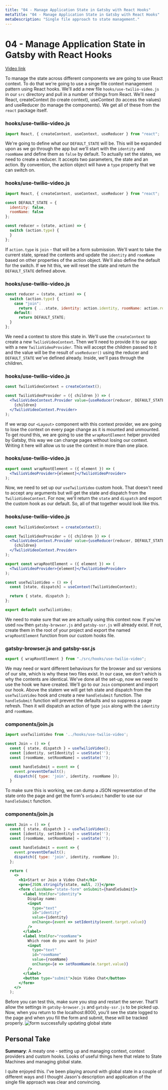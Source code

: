 ```yaml
---
title: "04 - Manage Application State in Gatsby with React Hooks"
metaTitle: "04 - Manage Application State in Gatsby with React Hooks"
metaDescription: "Single file approach to state management."
---
```


# 04 - Manage Application State in Gatsby with React Hooks

[Video link](https://egghead.io/lessons/gatsby-manage-application-state-in-gatsby-with-react-hooks)

To manage the state across different components we are going to use React context. To do that we're going to use a singe file context management pattern using React hooks.
We'll add a new file `hooks/use-twilio-video.js` in our `src` directory and pull in a number of things from React.
We'll need React, createContext (to create context), useContext (to access the values) and useReducer (to manage the components). We get all of these from the `react` package itself.

### hooks/use-twilio-video.js

```jsx
import React, { createContext, useContext, useReducer } from "react";
```

We're going to define what our `DEFAULT_STATE` will be. This will be expanded upon as we go through the app but we'll start with the `identity` and `roomName` and define them as `false` by default.
To actually set the states, we need to create a reducer. It accepts two parameters, the state and an action. By convention, the action object will have a `type` property that we can switch on.

### hooks/use-twilio-video.js

```jsx
import React, { createContext, useContext, useReducer } from "react";

const DEFAULT_STATE = {
  identity: false,
  roomName: false
};

const reducer = (state, action) => {
  switch (action.type) {
  }
};
```

If `action.type` is `join` - that will be a form submission. We'll want to take the current state, spread the contents and update the `identity` and `roomName` based on other properties of the action object.
We'll also define the default for the switch. If we hit this, we will reset the state and return the `DEFAULT_STATE` defined above.

### hooks/use-twilio-video.js

```jsx
const reducer = (state, action) => {
  switch (action.type) {
    case "join":
      return { ...state, identity: action.identity, roomName: action.roomName };
    default:
      return DEFAULT_STATE;
  }
};
```

We need a context to store this state in. We'll use the `createContext` to create a new `TwilioVideoContext`.
Then we'll need to provide it to our app with a new `TwilioVideoProvider`. This will accept the children passed to it and the value will be the result of `useReducer()` using the reducer and `DEFAULT_STATE` we've defined already. Inside, we'll pass through the children.

### hooks/use-twilio-video.js

```jsx
const TwilioVideoContext = createContext();

const TwilioVideoProvider = ({ children }) => (
  <TwilioVideoContext.Provider value={useReducer(reducer, DEFAULT_STATE)}>
    {children}
  </TwilioVideoContext.Provider>
);
```

If we wrap our `<Layout>` component with this context provider, we are going to lose the context on every page change as it is mounted and unmounted. To get round this, we are going to use the `wrapRootElement` helper provided by Gatsby, this way we can change pages without losing our context. Writing it here will allow us to use the context in more than one place.

### hooks/use-twilio-video.js

```jsx
export const wrapRootElement = ({ element }) => (
  <TwilioVideoProvider>{element}</TwilioVideoProvider>
);
```

Now, we need to set up our `useTwilioVideo` custom hook. That doesn't need to accept any arguments but will get the state and dispatch from the `TwilioVideoContext`. For now, we'll return the `state` and `dispatch` and export the custom hook as our default.
So, all of that together would look like this.

### hooks/use-twilio-video.js

```jsx
const TwilioVideoContext = createContext();

const TwilioVideoProvider = ({ children }) => (
  <TwilioVideoContext.Provider value={useReducer(reducer, DEFAULT_STATE)}>
    {children}
  </TwilioVideoContext.Provider>
);

export const wrapRootElement = ({ element }) => (
  <TwilioVideoProvider>{element}</TwilioVideoProvider>
);

const useTwilioVideo = () => {
  const [state, dispatch] = useContext(TwilioVideoContext);

  return { state, dispatch };
};

export default useTwilioVideo;
```

We need to make sure that we are actually using this context now. If you've used `now` then `gatsby-browser.js` and `gatsby-ssr.js` will already exist. If not, create them in the root of your project and export the named `wrapRootElement` function from our custom hooks file.

### gatsby-browser.js and gatsby-ssr.js

```jsx
export { wrapRootElement } from "./src/hooks/use-twilio-video";
```

We may need or want different behaviours for the browser and ssr versions of our site, which is why these two files exist. In our case, we don't which is why the contents are identical.
We've done all the set-up, now we need to use the hook we have created. We'll go to our `Join` component and import our hook. Above the statem we will get teh state and dispatch from the `useTwilioVideo` hook and create a new `handleSubmit` function.
The `handleSubmit` function will prevent the defaults and so suppress a page refresh. Then it will dispatch an action of type `join` along with the `identity` and `roomName`.

### components/join.js

```jsx
import useTwilioVideo from '../hooks/use-twilio-video';

const Join = () => {
  const { state, dispatch } = useTwilioVideo();
  const [identity, setIdentity] = useState('');
  const [roomName, setRoomName] = useState('');

  const handleSubmit = event => {
    event.preventDefault();
    dispatch({ type: 'join', identity, roomName });
  }
```

To make sure this is working, we can dump a JSON representation of the state onto the page and get the form's `onSubmit` handler to use our `handleSubmit` function.

### components/join.js

```jsx
const Join = () => {
  const { state, dispatch } = useTwilioVideo();
  const [identity, setIdentity] = useState('');
  const [roomName, setRoomName] = useState('');

  const handleSubmit = event => {
    event.preventDefault();
    dispatch({ type: 'join', identity, roomName });
  };

  return (
    <>
      <h1>Start or Join a Video Chat</h1>
      <pre>{JSON.stringify(state, null, 2)}</pre>
      <form className="state-form" onSubmit={handleSubmit}>
        <label htmlFor="identity">
          Display name:
          <input
            type="text"
            id="identity"
            value={identity}
            onChange={event => setIdentity(event.target.value)}
          />
        </label>
        <label htmlFor="roomName">
          Which room do you want to join?
          <input
            type="text"
            id="roomName"
            value={roomName}
            onChange={e => setRoomName(e.target.value)}
          />
        </label>
        <button type="submit">Join Video Chat</button>
      </form>
    </>
  );
```

Before you can test this, make sure you stop and restart the server. That'll allow the settings in `gatsby-browser.js` and `gatsby-ssr.js` to be picked up.
Now, when you return to the localhost:8000, you'll see the state logged to the page and when you fill the form and submit, these will be tracked properly.
![form successfully updating global state](https://res.cloudinary.com/dg3gyk0gu/image/upload/v1576277267/transcript-images/gatsby-manage-application-state-in-gatsby-with-react-hooks-global-state-tracking.jpg)

## Personal Take

**Summary**: A meaty one - setting up and managing context, context providers and custom hooks. Looks of useful things here that relate to State Machines and managing global state.

I quite enjoyed this. I've been playing around with global state in a couple of different ways and I thought Jason's description and application of the single file approach was clear and convincing.
